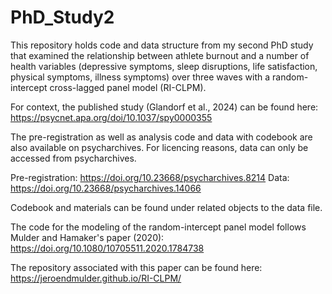 # PhD_Study2

This repository holds code and data structure from my second PhD study that examined the relationship between athlete burnout and a number of health variables (depressive symptoms, sleep disruptions, life satisfaction, physical symptoms, illness symptoms) over three waves with a random-intercept cross-lagged panel model (RI-CLPM).  

For context, the published study (Glandorf et al., 2024) can be found here: https://psycnet.apa.org/doi/10.1037/spy0000355 

The pre-registration as well as analysis code and data with codebook are also available on psycharchives. For licencing reasons, data can only be accessed from psycharchives.

Pre-registration: https://doi.org/10.23668/psycharchives.8214
Data: https://doi.org/10.23668/psycharchives.14066

Codebook and materials can be found under related objects to the data file.

The code for the modeling of the random-intercept panel model follows Mulder and Hamaker's paper (2020): https://doi.org/10.1080/10705511.2020.1784738

The repository associated with this paper can be found here: https://jeroendmulder.github.io/RI-CLPM/
